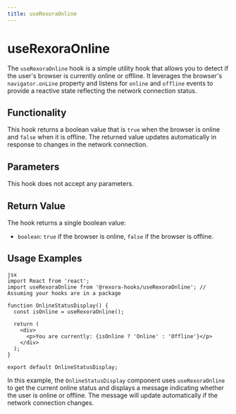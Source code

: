 ```yaml
---
title: useRexoraOnline
---
```


# useRexoraOnline

The `useRexoraOnline` hook is a simple utility hook that allows you to detect if the user's browser is currently online or offline. It leverages the browser's `navigator.onLine` property and listens for `online` and `offline` events to provide a reactive state reflecting the network connection status.



## Functionality

This hook returns a boolean value that is `true` when the browser is online and `false` when it is offline. The returned value updates automatically in response to changes in the network connection.

## Parameters

This hook does not accept any parameters.

## Return Value

The hook returns a single boolean value:

- `boolean`: `true` if the browser is online, `false` if the browser is offline.

## Usage Examples
```
jsx
import React from 'react';
import useRexoraOnline from '@rexora-hooks/useRexoraOnline'; // Assuming your hooks are in a package

function OnlineStatusDisplay() {
  const isOnline = useRexoraOnline();

  return (
    <div>
      <p>You are currently: {isOnline ? 'Online' : 'Offline'}</p>
    </div>
  );
}

export default OnlineStatusDisplay;
```
In this example, the `OnlineStatusDisplay` component uses `useRexoraOnline` to get the current online status and displays a message indicating whether the user is online or offline. The message will update automatically if the network connection changes.